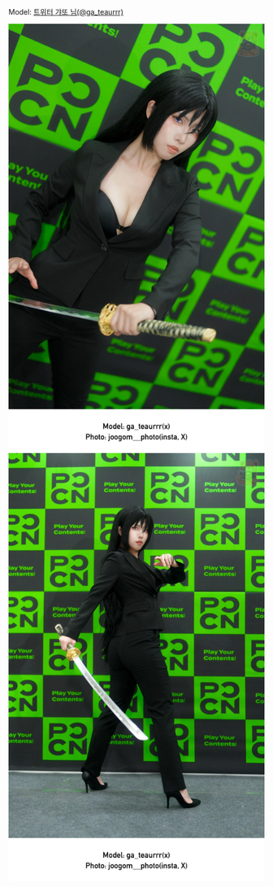 ﻿---
dddd: 2024.08.18 팝콘 일
nickname: 갸또
sns_type: x
sns_id: ga_teaurrr
---

<a name="ga_teaurrr"></a>
Model: <a href="https://x.com/ga_teaurrr" target="_blank">트위터 갸또 님(@ga_teaurrr)</a>

![GVlNll2bgAQIpfE.webp](/assets/img/2024/08-18/갸또/GVlNll2bgAQIpfE.webp)
![GVlNmHgbgAcNt-A.webp](/assets/img/2024/08-18/갸또/GVlNmHgbgAcNt-A.webp)
